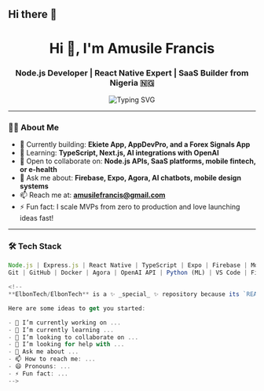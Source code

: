   ## Hi there 👋
<!-- GitHub Profile README for: ElbonTech -->

<h1 align="center">Hi 👋, I'm Amusile Francis</h1>
<h3 align="center">Node.js Developer | React Native Expert | SaaS Builder from Nigeria 🇳🇬</h3>

<p align="center">
  <img src="https://readme-typing-svg.demolab.com?font=Fira+Code&size=22&pause=1000&color=3F3D56&center=true&vCenter=true&multiline=true&width=600&height=100&lines=Node.js+Backend+Pro;React+Native+Mobile+App+Expert;Founder+%7C+ElbonTech+%7C+FriendzoneTV;Building+AppDevPro+%F0%9F%9A%80" alt="Typing SVG" />
</p>

---

### 👨‍💻 About Me

- 🔭 Currently building: **Ekiete App, AppDevPro, and a Forex Signals App**
- 🌱 Learning: **TypeScript, Next.js, AI integrations with OpenAI**
- 👯 Open to collaborate on: **Node.js APIs, SaaS platforms, mobile fintech, or e-health**
- 💬 Ask me about: **Firebase, Expo, Agora, AI chatbots, mobile design systems**
- 📫 Reach me at: **amusilefrancis@gmail.com**
- ⚡ Fun fact: I scale MVPs from zero to production and love launching ideas fast!

---

### 🛠️ Tech Stack

```js
Node.js | Express.js | React Native | TypeScript | Expo | Firebase | MongoDB
Git | GitHub | Docker | Agora | OpenAI API | Python (ML) | VS Code | Figma

<!--
**ElbonTech/ElbonTech** is a ✨ _special_ ✨ repository because its `README.md` (this file) appears on your GitHub profile.

Here are some ideas to get you started:

- 🔭 I’m currently working on ...
- 🌱 I’m currently learning ...
- 👯 I’m looking to collaborate on ...
- 🤔 I’m looking for help with ...
- 💬 Ask me about ...
- 📫 How to reach me: ...
- 😄 Pronouns: ...
- ⚡ Fun fact: ...
-->
